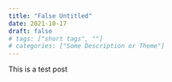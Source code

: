 ```yaml
---
title: "False Untitled"
date: 2021-10-17
draft: false
# tags: ["short tags", ""]
# categories: ["Some Description or Theme"]
---
```



This is a test post
